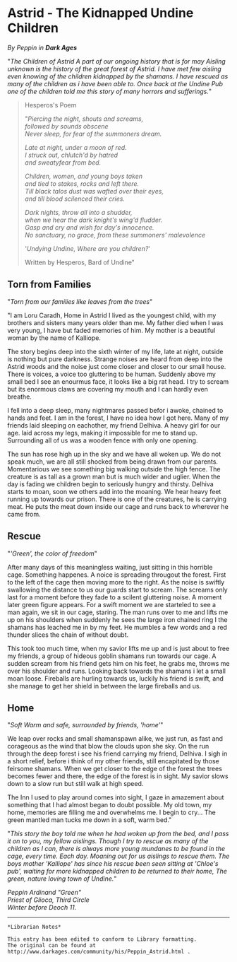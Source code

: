 # Astrid - The Kidnapped Undine Children

_By Peppin in_ ___Dark Ages___

"_The Children of Astrid A part of our ongoing history that is for may Aisling unknown is the history of the great forest of Astrid. I have met few aisling even knowing of the children kidnapped by the shamans. I have rescued as many of the children as i have been able to. Once back at the Undine Pub one of the children told me this story of many horrors and sufferings._"

>Hesperos's Poem
>
>"_Piercing the night, shouts and screams,_  
>_followed by sounds obscene_  
>_Never sleep, for fear of the summoners dream._  
>  
>_Late at night, under a moon of red._  
>_I struck out, chlutch'd by hatred_  
>_and sweatyfear from bed._  
>  
>_Children, women, and young boys taken_  
>_and tied to stakes, rocks and left there._  
>_Till black talos dust was wafted over their eyes,_  
>_and till blood scilenced their cries._  
>  
>_Dark nights, throw all into a shudder,_  
>_when we hear the dark knight's wing'd fludder._  
>_Gasp and cry and wish for day's innocence._  
>_No sanctuary, no grace, from these summoners' malevolence_
>   
>'_Undying Undine, Where are you children?_'  
>
>Written by Hesperos, Bard of Undine"

## Torn from Families

"_Torn from our families like leaves from the trees_"

"I am Loru Caradh, Home in Astrid I lived as the youngest child, with my brothers and sisters many years older than me. My father died when I was very young, I have but faded memories of him. My mother is a beautiful woman by the name of Kalliope.

The story begins deep into the sixth winter of my life, late at night, outside is nothing but pure darkness. Strange noises are heard from deep into the Astrid woods and the noise just come closer and closer to our small house. There is voices, a voice too gluttering to be human. Suddenly above my small bed I see an enourmus face, it looks like a big rat head. I try to scream but its enormous claws are covering my mouth and I can hardly even breathe.

I fell into a deep sleep, many nightmares passed befor i awoke, chained to hands and feet. I am in the forest, I have no idea how I got here. Many of my friends laid sleeping on eachother, my friend Delhiva. A heavy girl for our age. laid across my legs, making it impossible for me to stand up. Surrounding all of us was a wooden fence with only one opening.

The sun has rose high up in the sky and we have all woken up. We do not speak much, we are all still shocked from being drawn from our parents. Momentarious we see something big walking outside the high fence. The creature is as tall as a grown man but is much wider and uglier. When the day is fading we children begin to seriously hungry and thirsty. Delhiva starts to moan, soon we others add into the moaning. We hear heavy feet running up towards our prison. There is one of the creatures, he is carrying meat. He puts the meat down inside our cage and runs back to wherever he came from.

## Rescue

"_'Green', the color of freedom_"

After many days of this meaningless waiting, just sitting in this horrible cage. Something happenes. A noice is spreading througout the forest. First to the left of the cage then moving more to the right. As the noise is swiftly swallowing the distance to us our guards start to scream. The screams only last for a moment before they fade to a scilent gluttering noise. A moment later green figure appears. For a swift moment we are starteled to see a man again, we sit in our cage, staring. The man runs over to me and lifts me up on his shoulders when suddenly he sees the large iron chained ring I the shamans has leached me in by my feet. He mumbles a few words and a red thunder slices the chain of without doubt.

This took too much time, when my savior lifts me up and is just about to free my friends, a group of hideous goblin shamans run towards our cage. A sudden scream from his friend gets him on his feet, he grabs me, throws me over his shoulder and runs. Looking back towards the shamans i let a small moan loose. Fireballs are hurling towards us, luckily his friend is swift, and she manage to get her shield in between the large fireballs and us.

## Home

"_Soft Warm and safe, surrounded by friends, 'home'_"

We leap over rocks and small shamanspawn alike, we just run, as fast and corageous as the wind that blow the clouds upon she sky. On the run through the deep forest i see his friend carrying my friend, Delhiva. I sigh in a short relief, before i think of my other friends, still encapitated by those feirsome shamans. When we get closer to the edge of the forest the trees becomes fewer and there, the edge of the forest is in sight. My savior slows down to a slow run but still walk at high speed.

The Inn I used to play around comes into sight, I gaze in amazement about something that I had almost began to doubt possible. My old town, my home, memories are filling me and overwhelms me. I begin to cry... The green mantled man tucks me down in a soft, warm bed."

 

"_This story the boy told me when he had woken up from the bed, and I pass it on to you, my fellow aislings. Though I try to rescue as many of the children as I can, there is always more young mundanes to be found in the cage, every time. Each day. Moaning out for us aislings to rescue them. The boys mother 'Kalliope' has since his rescue been seen sitting at 'Chloe's pub', waiting for more kidnapped children to be returned to their home, The green, nature loving town of Undine._"

_Peppin Ardinand "Green"_   
_Priest of Glioca, Third Circle_  
_Winter before Deoch 11._  

***

```
*Librarian Notes*

This entry has been edited to conform to Library formatting.
The original can be found at http://www.darkages.com/community/his/Peppin_Astrid.html .
```
